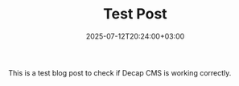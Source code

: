 ---
title: Test Post
date: 2025-07-12T20:24:00+03:00
body: This is a test blog post to check if Decap CMS is working correctly.
---
